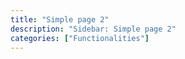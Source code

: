 ```yaml
---
title: "Simple page 2"
description: "Sidebar: Simple page 2"
categories: ["Functionalities"]
---
```

